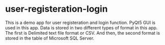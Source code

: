 # user-registeration-login

This is  a demo app for user registeration and login function. 
PyQt5 GUI is used in this app.
Data is stored in two different types of format in this app.
The first is Delimited text file format or CSV.
And then, the second format is stored in the table of Microsoft SQL Server.
